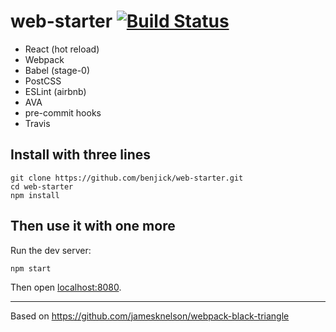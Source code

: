 # web-starter [![Build Status](https://travis-ci.org/benjick/web-starter.svg?branch=master)](https://travis-ci.org/benjick/web-starter)

* React (hot reload)
* Webpack
* Babel (stage-0)
* PostCSS
* ESLint (airbnb)
* AVA
* pre-commit hooks
* Travis

## Install with three lines

```
git clone https://github.com/benjick/web-starter.git
cd web-starter
npm install
```

## Then use it with one more

Run the dev server:

```
npm start
```

Then open [localhost:8080](http://localhost:8080/).

---

Based on https://github.com/jamesknelson/webpack-black-triangle
